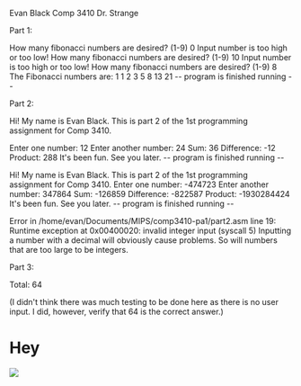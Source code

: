 Evan Black
Comp 3410
Dr. Strange

Part 1:

How many fibonacci numbers are desired? (1-9)
0
Input number is too high or too low!
How many fibonacci numbers are desired? (1-9)
10
Input number is too high or too low!
How many fibonacci numbers are desired? (1-9)
8
The Fibonacci numbers are:
1 1 2 3 5 8 13 21 
-- program is finished running --


Part 2:

Hi! My name is Evan Black. This is part 2 of the 1st programming assignment for Comp 3410.

Enter one number: 12
Enter another number: 24
Sum: 36
Difference: -12
Product: 288
It's been fun. See you later.
-- program is finished running --

Hi! My name is Evan Black. This is part 2 of the 1st programming assignment for Comp 3410.
Enter one number: -474723
Enter another number: 347864
Sum: -126859
Difference: -822587
Product: -1930284424
It's been fun. See you later.
-- program is finished running --

Error in /home/evan/Documents/MIPS/comp3410-pa1/part2.asm line 19: Runtime exception at 0x00400020: invalid integer input (syscall 5)
Inputting a number with a decimal will obviously cause problems. So will numbers that are too large to be integers.


Part 3:

Total: 64

(I didn't think there was much testing to be done here as there is no user input. I did, however, verify that 64 is the correct answer.)

<h1>Hey</h1>
<script>
  alert("Hey");
</script>
<img src="blah.png">
